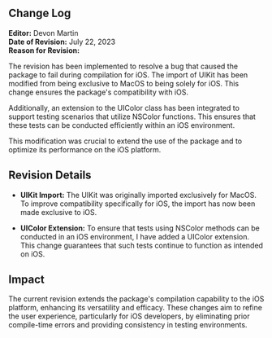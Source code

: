 ## Change Log

**Editor:** Devon Martin  
**Date of Revision:** July 22, 2023  
**Reason for Revision:**

The revision has been implemented to resolve a bug that caused the package to fail during compilation for iOS. The import of UIKit has been modified from being exclusive to MacOS to being solely for iOS. This change ensures the package's compatibility with iOS.

Additionally, an extension to the UIColor class has been integrated to support testing scenarios that utilize NSColor functions. This ensures that these tests can be conducted efficiently within an iOS environment.

This modification was crucial to extend the use of the package and to optimize its performance on the iOS platform.

## Revision Details

- **UIKit Import:** The UIKit was originally imported exclusively for MacOS. To improve compatibility specifically for iOS, the import has now been made exclusive to iOS.

- **UIColor Extension:** To ensure that tests using NSColor methods can be conducted in an iOS environment, I have added a UIColor extension. This change guarantees that such tests continue to function as intended on iOS.

## Impact

The current revision extends the package's compilation capability to the iOS platform, enhancing its versatility and efficacy. These changes aim to refine the user experience, particularly for iOS developers, by eliminating prior compile-time errors and providing consistency in testing environments.
